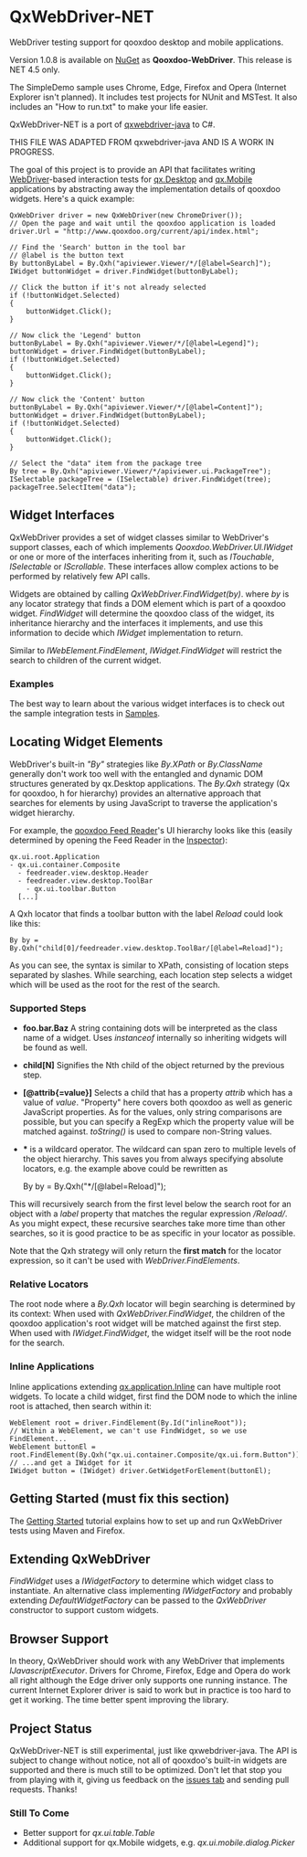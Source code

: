 # QxWebDriver-NET

WebDriver testing support for qooxdoo desktop and mobile applications.

Version 1.0.8 is available on [NuGet](https://www.nuget.org/packages/Qooxdoo-WebDriver/) as __Qooxdoo-WebDriver__. This release is NET 4.5 only.

The SimpleDemo sample uses Chrome, Edge, Firefox and Opera (Internet Explorer isn't planned). It includes test projects for NUnit and MSTest. It also includes an "How to run.txt" to make your life easier.

QxWebDriver-NET is a port of [qxwebdriver-java](https://github.com/qooxdoo/qxwebdriver-java) to C#.

THIS FILE WAS ADAPTED FROM qxwebdriver-java AND IS A WORK IN PROGRESS.

The goal of this project is to provide an API that facilitates writing [WebDriver](http://seleniumhq.org/docs/03_webdriver.html)-based interaction tests for [qx.Desktop](http://manual.qooxdoo.org/current/pages/desktop.html) and [qx.Mobile](http://manual.qooxdoo.org/current/pages/mobile.html) applications by abstracting away the implementation details of qooxdoo widgets. Here's a quick example:

    QxWebDriver driver = new QxWebDriver(new ChromeDriver());
    // Open the page and wait until the qooxdoo application is loaded
    driver.Url = "http://www.qooxdoo.org/current/api/index.html";

    // Find the 'Search' button in the tool bar
    // @label is the button text
    By buttonByLabel = By.Qxh("apiviewer.Viewer/*/[@label=Search]");
    IWidget buttonWidget = driver.FindWidget(buttonByLabel);

    // Click the button if it's not already selected
    if (!buttonWidget.Selected)
    {
        buttonWidget.Click();
    }

    // Now click the 'Legend' button
    buttonByLabel = By.Qxh("apiviewer.Viewer/*/[@label=Legend]");
    buttonWidget = driver.FindWidget(buttonByLabel);
    if (!buttonWidget.Selected)
    {
        buttonWidget.Click();
    }

    // Now click the 'Content' button
    buttonByLabel = By.Qxh("apiviewer.Viewer/*/[@label=Content]");
    buttonWidget = driver.FindWidget(buttonByLabel);
    if (!buttonWidget.Selected)
    {
        buttonWidget.Click();
    }

    // Select the "data" item from the package tree
    By tree = By.Qxh("apiviewer.Viewer/*/apiviewer.ui.PackageTree");
    ISelectable packageTree = (ISelectable) driver.FindWidget(tree);
    packageTree.SelectItem("data");

## Widget Interfaces

QxWebDriver provides a set of widget classes similar to WebDriver's support classes, each of which implements _Qooxdoo.WebDriver.UI.IWidget_ or one or more of the interfaces inheriting from it, such as _ITouchable_, _ISelectable_ or _IScrollable_. These interfaces allow complex actions to be performed by relatively few API calls.

Widgets are obtained by calling _QxWebDriver.FindWidget(by)_. where _by_ is any locator strategy that finds a DOM element which is part of a qooxdoo widget. _FindWidget_ will determine the qooxdoo class of the widget, its inheritance hierarchy and the interfaces it implements, and use this information to decide which _IWidget_ implementation to return.

Similar to _IWebElement.FindElement_, _IWidget.FindWidget_ will restrict the search to children of the current widget.

### Examples

The best way to learn about the various widget interfaces is to check out the sample integration tests in [Samples](https://github.com/tfreitasleal/QxWebDriver-NET/tree/master/Samples).

## Locating Widget Elements

WebDriver's built-in _"By"_ strategies like _By.XPath_ or _By.ClassName_ generally don't work too well with the entangled and dynamic DOM structures generated by qx.Desktop applications. The _By.Qxh_ strategy (Qx for qooxdoo, h for hierarchy) provides an alternative approach that searches for elements by using JavaScript to traverse the application's widget hierarchy.

For example, the [qooxdoo Feed Reader](http://demo.qooxdoo.org/current/feedreader/)'s UI hierarchy looks like this (easily determined by opening the Feed Reader in the [Inspector](http://www.qooxdoo.org/Inspector/)):

    qx.ui.root.Application
    - qx.ui.container.Composite
      - feedreader.view.desktop.Header
      - feedreader.view.desktop.ToolBar
        - qx.ui.toolbar.Button
      [...]

A Qxh locator that finds a toolbar button with the label _Reload_ could look like this:

    By by = By.Qxh("child[0]/feedreader.view.desktop.ToolBar/[@label=Reload]");

As you can see, the syntax is similar to XPath, consisting of location steps separated by slashes. While searching, each location step selects a widget which will be used as the root for the rest of the search.

### Supported Steps

*   **foo.bar.Baz** A string containing dots will be interpreted as the class name of a widget. Uses _instanceof_ internally so inheriting widgets will be found as well.
*   **child[N]** Signifies the Nth child of the object returned by the previous step.
*   **[@attrib{=value}]** Selects a child that has a property _attrib_ which has a value of _value_. "Property" here covers both qooxdoo as well as generic JavaScript properties. As for the values, only string comparisons are possible, but you can specify a RegExp which the property value will be matched against. _toString()_ is used to compare non-String values.
*  __\*__ is a wildcard operator. The wildcard can span zero to multiple levels of the object hierarchy. This saves you from always specifying absolute locators, e.g. the example above could be rewritten as


    By by = By.Qxh("*/[@label=Reload]");

This will recursively search from the first level below the search root for an object with a _label_ property that matches the regular expression _/Reload/_. As you might expect, these recursive searches take more time than other searches, so it is good practice to be as specific in your locator as possible.

Note that the Qxh strategy will only return the **first match** for the locator expression, so it can't be used with _WebDriver.FindElements_.

### Relative Locators

The root node where a _By.Qxh_ locator will begin searching is determined by its context: When used with _QxWebDriver.FindWidget_, the children of the qooxdoo application's root widget will be matched against the first step.
When used with _IWidget.FindWidget_, the widget itself will be the root node for the search.

### Inline Applications

Inline applications extending [qx.application.Inline](http://demo.qooxdoo.org/current/apiviewer/#qx.application.Inline) can have multiple root widgets. To locate a child widget, first find the DOM node to which the inline root is attached, then search within it:

    WebElement root = driver.FindElement(By.Id("inlineRoot"));
    // Within a WebElement, we can't use FindWidget, so we use FindElement...
    WebElement buttonEl = root.FindElement(By.Qxh("qx.ui.container.Composite/qx.ui.form.Button"));
    // ...and get a IWidget for it
    IWidget button = (IWidget) driver.GetWidgetForElement(buttonEl);

## Getting Started  (must fix this section)
The [Getting Started](https://github.com/qooxdoo/qxwebdriver-java/wiki/Getting-Started) tutorial explains how to set up and run QxWebDriver tests using Maven and Firefox.

## Extending QxWebDriver

_FindWidget_ uses a _IWidgetFactory_ to determine which widget class to instantiate. An alternative class implementing _IWidgetFactory_ and probably extending _DefaultWidgetFactory_ can be passed to the _QxWebDriver_ constructor to support custom widgets.

## Browser Support

In theory, QxWebDriver should work with any WebDriver that implements _IJavascriptExecutor_. Drivers for Chrome, Firefox, Edge and Opera do work all right although the Edge driver only supports one running instance. The current Internet Explorer driver is said to work but in practice is too hard to get it working. The time better spent improving the library.

## Project Status

QxWebDriver-NET is still experimental, just like qxwebdriver-java. The API is subject to change without notice, not all of qooxdoo's built-in widgets are supported and there is much still to be optimized. Don't let that stop you from playing with it, giving us feedback on the [issues tab](https://github.com/tfreitasleal/QxWebDriver-NET/issues) and sending pull requests. Thanks!

### Still To Come

* Better support for _qx.ui.table.Table_
* Additional support for qx.Mobile widgets, e.g. _qx.ui.mobile.dialog.Picker_
